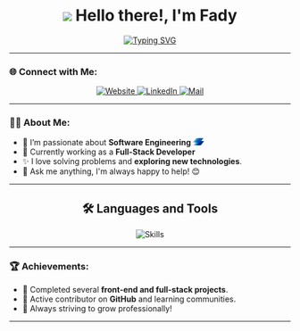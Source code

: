 <h1 align="center"> 
    <img src="https://media.giphy.com/media/hvRJCLFzcasrR4ia7z/giphy.gif" width="30px"> 
    Hello there!, I'm Fady
</h1>

<p align="center">
    <a href="https://github.com/DenverCoder1/readme-typing-svg" target="_blank">
        <img src="https://readme-typing-svg.herokuapp.com?font=Fira+Code&size=25&pause=500&color=F75C7E&center=true&vCenter=true&width=435&lines=Full-Stack+Developer;Software+Engineer;Always+Learning..." alt="Typing SVG">
    </a>
</p>

---

### 🌐 Connect with Me:

<p align="center">
    <a href="https://portofolio-fady.vercel.app" target="_blank">
        <img src="https://img.shields.io/badge/Website-000000?style=for-the-badge&logo=About.me&logoColor=white" alt="Website">
    </a>
    <a href="https://www.linkedin.com/in/fady-raouf-434a62199/" target="_blank">
        <img src="https://img.shields.io/badge/LinkedIn-0077B5?style=for-the-badge&logo=linkedin&logoColor=white" alt="LinkedIn">
    </a>
    <a href="mailto:fadyraouf231@gmail.com" target="_blank">
        <img src="https://img.shields.io/badge/Email-D14836?style=for-the-badge&logo=gmail&logoColor=white" alt="Mail">
    </a>
</p>

---

### 👨‍💻 About Me:

- 💼 I’m passionate about **Software Engineering** <img src="./assets/logos/Instabug-Logo.png" width="20" draggable="false" alt="Instabug Logo">
- 🌱 Currently working as a **Full-Stack Developer**
- ✨ I love solving problems and **exploring new technologies**.
- 🤝 Ask me anything, I'm always happy to help! 😊

---

<h2 align="center">🛠️ Languages and Tools</h2>

<p align="center">
    <img src="https://skillicons.dev/icons?i=html,css,tailwind,sass,js,ts,next,react,redux,reactnative,firebase,git&perline=8" alt="Skills">
</p>

---





### 🏆 Achievements:

- 🏅 Completed several **front-end and full-stack projects**.
- 🌟 Active contributor on **GitHub** and learning communities.
- 🚀 Always striving to grow professionally!

---

<!---
FR720/FR720 is a ✨ special ✨ repository because its `README.md` (this file) appears on your GitHub profile.
You can click the Preview link to take a look at your changes.
--->
